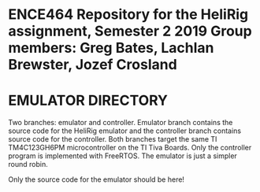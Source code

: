 ENCE464 Repository for the HeliRig assignment, Semester 2 2019
Group members: Greg Bates, Lachlan Brewster, Jozef Crosland
====================
EMULATOR DIRECTORY
====================

Two branches: emulator and controller. Emulator branch contains the source code for the HeliRig emulator and the controller branch contains source code for the controller.
Both branches target the same TI TM4C123GH6PM microcontroller on the TI Tiva Boards.
Only the controller program is implemented with FreeRTOS. The emulator is just a simpler round robin.

Only the source code for the emulator should be here!
